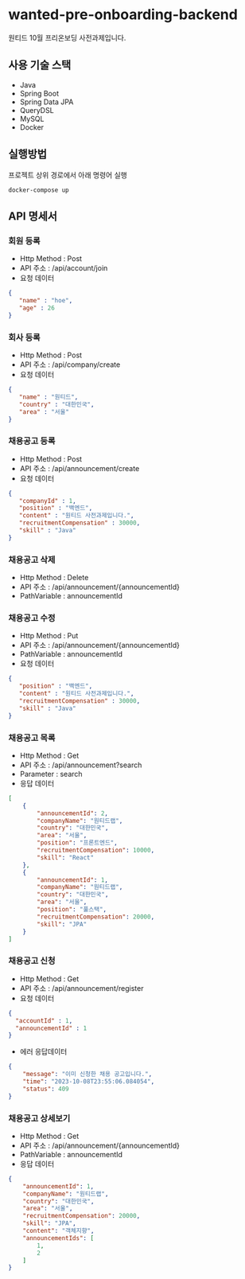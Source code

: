 # wanted-pre-onboarding-backend
원티드 10월 프리온보딩 사전과제입니다.

## 사용 기술 스택
- Java
- Spring Boot
- Spring Data JPA
- QueryDSL
- MySQL
- Docker


## 실행방법
프로젝트 상위 경로에서 아래 명령어 실행
```
docker-compose up
```

## API 명세서

### 회원 등록
- Http Method : Post
- API 주소 : /api/account/join
- 요청 데이터
```json
{
   "name" : "hoe",
   "age" : 26
}
```
### 회사 등록
- Http Method : Post
- API 주소 : /api/company/create
- 요청 데이터
```json
{
   "name" : "원티드",
   "country" : "대한민국",
   "area" : "서울"
}
```
### 채용공고 등록
- Http Method : Post
- API 주소 : /api/announcement/create
- 요청 데이터
```json
{
   "companyId" : 1,
   "position" : "백엔드",
   "content" : "원티드 사전과제입니다.",
   "recruitmentCompensation" : 30000,
   "skill" : "Java"
}
```

### 채용공고 삭제
- Http Method : Delete
- API 주소 : /api/announcement/{announcementId}
- PathVariable : announcementId

### 채용공고 수정
- Http Method : Put
- API 주소 : /api/announcement/{announcementId}
- PathVariable : announcementId
- 요청 데이터
```json
{
   "position" : "백엔드",
   "content" : "원티드 사전과제입니다.",
   "recruitmentCompensation" : 30000,
   "skill" : "Java"
}
```

### 채용공고 목록
- Http Method : Get
- API 주소 : /api/announcement?search
- Parameter : search
- 응답 데이터
```json
[
    {
        "announcementId": 2,
        "companyName": "원티드랩",
        "country": "대한민국",
        "area": "서울",
        "position": "프론트엔드",
        "recruitmentCompensation": 10000,
        "skill": "React"
    },
    {
        "announcementId": 1,
        "companyName": "원티드랩",
        "country": "대한민국",
        "area": "서울",
        "position": "풀스택",
        "recruitmentCompensation": 20000,
        "skill": "JPA"
    }
]
```

### 채용공고 신청
- Http Method : Get
- API 주소 : /api/announcement/register
- 요청 데이터
```json
{
  "accountId" : 1,
  "announcementId" : 1
}
```
- 에러 응답데이터
```json
{
    "message": "이미 신청한 채용 공고입니다.",
    "time": "2023-10-08T23:55:06.084054",
    "status": 409
}
```

### 채용공고 상세보기
- Http Method : Get
- API 주소 : /api/announcement/{announcementId}
- PathVariable : announcementId
- 응답 데이터
```json
{
    "announcementId": 1,
    "companyName": "원티드랩",
    "country": "대한민국",
    "area": "서울",
    "recruitmentCompensation": 20000,
    "skill": "JPA",
    "content": "객체지향",
    "announcementIds": [
        1,
        2
    ]
}
```



